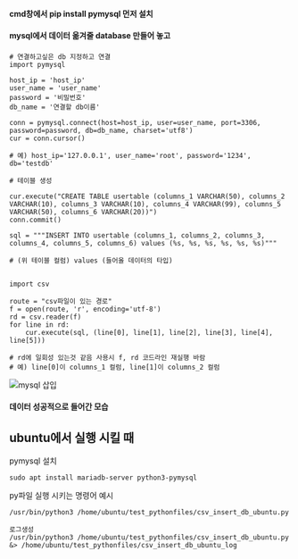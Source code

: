 #### cmd창에서 pip install pymysql 먼저 설치
#### mysql에서 데이터 옮겨줄 database 만들어 놓고

```
# 연결하고싶은 db 지정하고 연결
import pymysql

host_ip = 'host_ip'
user_name = 'user_name'
password = '비밀번호'
db_name = '연결할 db이름'

conn = pymysql.connect(host=host_ip, user=user_name, port=3306, password=password, db=db_name, charset='utf8')
cur = conn.cursor()

# 예) host_ip='127.0.0.1', user_name='root', password='1234', db='testdb'
```

```
# 테이블 생성

cur.execute("CREATE TABLE usertable (columns_1 VARCHAR(50), columns_2 VARCHAR(10), columns_3 VARCHAR(10), columns_4 VARCHAR(99), columns_5 VARCHAR(50), columns_6 VARCHAR(20))")
conn.commit()
```
```
sql = """INSERT INTO usertable (columns_1, columns_2, columns_3, columns_4, columns_5, columns_6) values (%s, %s, %s, %s, %s, %s)"""

# (위 테이블 컬럼) values (들어올 데이터의 타입)
```

```

import csv

route = "csv파일이 있는 경로"
f = open(route, 'r', encoding='utf-8')
rd = csv.reader(f)
for line in rd:
    cur.execute(sql, (line[0], line[1], line[2], line[3], line[4], line[5]))
    
# rd에 일회성 있는것 같음 사용시 f, rd 코드라인 재실행 바람
# 예) line[0]이 columns_1 컬럼, line[1]이 columns_2 컬럼 
```
![mysql 삽입](https://user-images.githubusercontent.com/96936431/178644808-8ec44727-8bc8-403b-966f-865ad75739f4.png)
#### 데이터 성공적으로 들어간 모습




## ubuntu에서 실행 시킬 때

pymysql 설치
```
sudo apt install mariadb-server python3-pymysql
```

py파일 실행 시키는 명령어 예시
```
/usr/bin/python3 /home/ubuntu/test_pythonfiles/csv_insert_db_ubuntu.py

로그생성
/usr/bin/python3 /home/ubuntu/test_pythonfiles/csv_insert_db_ubuntu.py &> /home/ubuntu/test_pythonfiles/csv_insert_db_ubuntu_log
```
